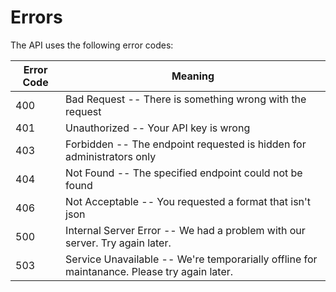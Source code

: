 # Errors

<!-- <aside class="notice">This error section is stored in a separate file in `includes/_errors.md`. Whiteboard allows you to optionally separate out your docs into many files...just save them to the `includes` folder and add them to the top of your `index.md`'s frontmatter. Files are included in the order listed.</aside> -->

The API uses the following error codes:


Error Code | Meaning
---------- | -------
400 | Bad Request -- There is something wrong with the request
401 | Unauthorized -- Your API key is wrong
403 | Forbidden -- The endpoint requested is hidden for administrators only
404 | Not Found -- The specified endpoint could not be found
406 | Not Acceptable -- You requested a format that isn't json
500 | Internal Server Error -- We had a problem with our server. Try again later.
503 | Service Unavailable -- We're temporarially offline for maintanance. Please try again later.
